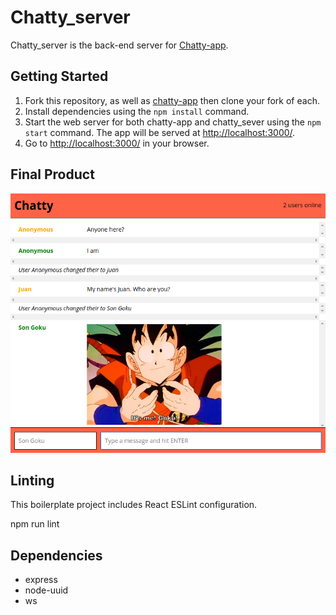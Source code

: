 # Chatty_server

Chatty_server is the back-end server for [Chatty-app](https://github.com/BroodMeister/chatty-app).

## Getting Started

1. Fork this repository, as well as [chatty-app](https://github.com/BroodMeister/chatty-app) then clone your fork of each.
2. Install dependencies using the `npm install` command.
3. Start the web server for both chatty-app and chatty_sever using the `npm start` command. The app will be served at <http://localhost:3000/>.
4. Go to <http://localhost:3000/> in your browser.

## Final Product


!["Screenshot that shows all basic functionality."](https://raw.githubusercontent.com/BroodMeister/chatty-app/master/docs/home-page.png)

## Linting

This boilerplate project includes React ESLint configuration.

npm run lint

## Dependencies

* express
* node-uuid
* ws